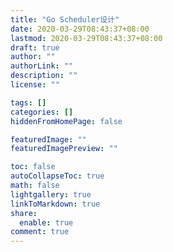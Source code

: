 ```yaml
---
title: "Go Scheduler设计"
date: 2020-03-29T08:43:37+08:00
lastmod: 2020-03-29T08:43:37+08:00
draft: true
author: ""
authorLink: ""
description: ""
license: ""

tags: []
categories: []
hiddenFromHomePage: false

featuredImage: ""
featuredImagePreview: ""

toc: false
autoCollapseToc: true
math: false
lightgallery: true
linkToMarkdown: true
share:
  enable: true
comment: true
---
```


<!--more-->
